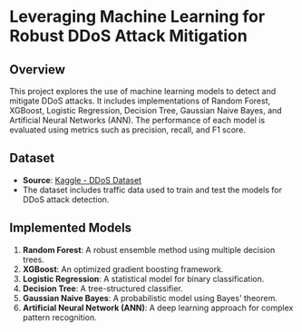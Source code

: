 # **Leveraging Machine Learning for Robust DDoS Attack Mitigation**

## **Overview**
This project explores the use of machine learning models to detect and mitigate DDoS attacks. It includes implementations of Random Forest, XGBoost, Logistic Regression, Decision Tree, Gaussian Naive Bayes, and Artificial Neural Networks (ANN). The performance of each model is evaluated using metrics such as precision, recall, and F1 score.

## **Dataset**
- **Source**: [Kaggle - DDoS Dataset](https://www.kaggle.com/datasets/devendra416/ddos-datasets)
- The dataset includes traffic data used to train and test the models for DDoS attack detection.

## **Implemented Models**
1. **Random Forest**: A robust ensemble method using multiple decision trees.
2. **XGBoost**: An optimized gradient boosting framework.
3. **Logistic Regression**: A statistical model for binary classification.
4. **Decision Tree**: A tree-structured classifier.
5. **Gaussian Naive Bayes**: A probabilistic model using Bayes' theorem.
6. **Artificial Neural Network (ANN)**: A deep learning approach for complex pattern recognition.
